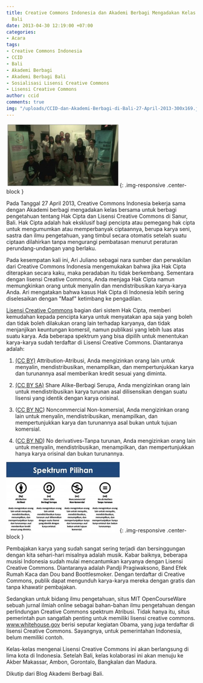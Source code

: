 ```yaml
---
title: Creative Commons Indonesia dan Akademi Berbagi Mengadakan Kelas Bersama di
  Bali
date: 2013-04-30 12:19:00 +07:00
categories:
- Acara
tags:
- Creative Commons Indonesia
- CCID
- Bali
- Akademi Berbagi
- Akademi Berbagi Bali
- Sosialisasi Lisensi Creative Commons
- Lisensi Creative Commons
author: ccid
comments: true
img: "/uploads/CCID-dan-Akademi-Berbagi-di-Bali-27-April-2013-300x169.jpg"
---
```


![CCID-dan-Akademi-Berbagi-di-Bali-27-April-2013-300x169.jpg](/uploads/CCID-dan-Akademi-Berbagi-di-Bali-27-April-2013-300x169.jpg){: .img-responsive .center-block }

Pada Tanggal 27 April 2013, Creative Commons Indonesia bekerja sama dengan Akademi berbagi mengadakan kelas bersama untuk berbagi pengetahuan tentang Hak Cipta dan Lisensi Creative Commons di Sanur, Bali. Hak Cipta adalah hak eksklusif bagi pencipta atau pemegang hak cipta untuk mengumumkan atau memperbanyak ciptaannya, berupa karya seni, sastra dan ilmu pengetahuan, yang timbul secara otomatis setelah suatu ciptaan dilahirkan tanpa mengurangi pembatasan menurut peraturan perundang-undangan yang berlaku.

Pada kesempatan kali ini, Ari Juliano sebagai nara sumber dan perwakilan dari Creative Commons Indonesia mengemukakan bahwa jika Hak Cipta diterapkan secara kaku, maka peradaban itu tidak berkembang. Sementara dengan lisensi Creative Commons, Anda menjaga Hak Cipta namun memungkinkan orang untuk menyalin dan mendistribusikan karya-karya Anda. Ari mengatakan bahwa kasus Hak Cipta di Indonesia lebih sering diselesaikan dengan "Maaf" ketimbang ke pengadilan.

[Lisensi Creative Commons](http://www.slideshare.net/AkberBali/lisensi-creative-commons) bagian dari sistem Hak Cipta, memberi kemudahan kepada pencipta karya untuk menyatakan apa saja yang boleh dan tidak boleh dilakukan orang lain terhadap karyanya, dan tidak menjanjikan keuntungan komersil, namun publikasi yang lebih luas atas suatu karya.
Ada beberapa spektrum yang bisa dipilih untuk menentukan karya-karya sudah terdaftar di Lisensi Creative Commons. Diantaranya adalah:

1. [(CC BY)](http://creativecommons.org/licenses/by/3.0/) Attribution-Atribusi, Anda mengizinkan orang lain untuk menyalin, mendistribusikan, menampilkan, dan mempertunjukkan karya dan turunannya asal memberikan kredit sesuai yang diminta.

2. [(CC BY SA)](http://creativecommons.org/licenses/by-sa/3.0/) Share Alike-Berbagi Serupa, Anda mengizinkan orang lain untuk mendistribusikan karya turunan asal dilisensikan dengan suatu lisensi yang identik dengan karya orisinal.

3. ([CC BY NC](http://creativecommons.org/licenses/by-nc/4.0/)) Noncommercial Non-komersial, Anda mengizinkan orang lain untuk menyalin, mendistribusikan, menampilkan, dan mempertunjukkan karya dan turunannya asal bukan untuk tujuan komersial.

4. ([CC BY ND](http://creativecommons.org/licenses/by-nd/4.0/)) No derivatives-Tanpa turunan, Anda mengizinkan orang lain untuk menyalin, mendistribusikan, menampilkan, dan mempertunjukkan hanya karya orisinal dan bukan turunannya.

![Spektrum-Pilihan-300x186.jpg](/uploads/Spektrum-Pilihan-300x186.jpg){: .img-responsive .center-block }

Pembajakan karya yang sudah sangat sering terjadi dan bersinggungan dengan kita sehari-hari misalnya adalah musik. Kabar baiknya, beberapa musisi Indonesia sudah mulai mencantumkan karyanya dengan Lisensi Creative Commons. Diantaranya adalah Pandji Pragiwaksono, Band Efek Rumah Kaca dan Dou band Boottlesmoker. Dengan terdaftar di Creative Commons, publik dapat mengunduh karya-karya mereka dengan gratis dan tanpa khawatir pembajakan.

Sedangkan untuk bidang ilmu pengetahuan, situs MIT OpenCourseWare sebuah jurnal ilmiah online sebagai bahan-bahan ilmu pengetahuan dengan perlindungan Creative Commons spektrum Atribusi. Tidak hanya itu, situs pemerintah pun sangatlah penting untuk memiliki lisensi creative commons. www.whitehouse.gov berisi seputar kegiatan Obama, yang juga terdaftar di lisensi Creative Commons. Sayangnya, untuk pemerintahan Indonesia, belum memiliki contoh.

Kelas-kelas mengenai Lisensi Creative Commons ini akan berlangsung di lima kota di Indonesia. Setelah Bali, kelas kolaborasi ini akan menuju ke Akber Makassar, Ambon, Gorontalo, Bangkalan dan Madura.

Dikutip dari Blog Akademi Berbagi Bali.
